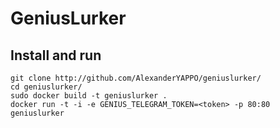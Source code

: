 # GeniusLurker

## Install and run

```
git clone http://github.com/AlexanderYAPPO/geniuslurker/
cd geniuslurker/
sudo docker build -t geniuslurker .
docker run -t -i -e GENIUS_TELEGRAM_TOKEN=<token> -p 80:80 geniuslurker
```
